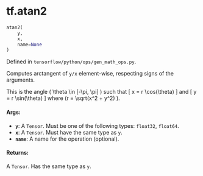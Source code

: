 <div itemscope itemtype="http://developers.google.com/ReferenceObject">
<meta itemprop="name" content="tf.atan2" />
</div>

# tf.atan2

``` python
atan2(
    y,
    x,
    name=None
)
```



Defined in `tensorflow/python/ops/gen_math_ops.py`.

Computes arctangent of `y/x` element-wise, respecting signs of the arguments.

This is the angle \( \theta \in [-\pi, \pi] \) such that
\[ x = r \cos(\theta) \]
and
\[ y = r \sin(\theta) \]
where \(r = \sqrt(x^2 + y^2) \).

#### Args:

* <b>`y`</b>: A `Tensor`. Must be one of the following types: `float32`, `float64`.
* <b>`x`</b>: A `Tensor`. Must have the same type as `y`.
* <b>`name`</b>: A name for the operation (optional).


#### Returns:

A `Tensor`. Has the same type as `y`.
